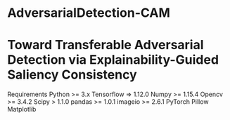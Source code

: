 # AdversarialDetection-CAM
# Toward Transferable Adversarial Detection via Explainability-Guided Saliency Consistency
Requirements
Python >= 3.x
Tensorflow => 1.12.0
Numpy >= 1.15.4
Opencv >= 3.4.2
Scipy > 1.1.0
pandas >= 1.0.1
imageio >= 2.6.1
PyTorch
Pillow
Matplotlib
